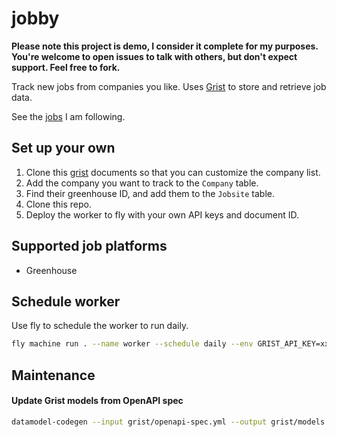 # jobby

**Please note this project is demo, I consider it complete for my purposes. You're welcome to open issues to talk with others, but don't expect support. Feel free to fork.**

Track new jobs from companies you like. Uses [Grist](https://www.getgrist.com/) to store and retrieve job data.

See the [jobs](https://docs.getgrist.com/n9izTh6BMmma/Jobby/p/4) I am following. 

## Set up your own

1. Clone this [grist](https://docs.getgrist.com/n9izTh6BMmma/Jobby/p/4) documents so that you can customize the company list.
2. Add the company you want to track to the `Company` table. 
3. Find their greenhouse ID, and add them to the `Jobsite` table.
4. Clone this repo.
5. Deploy the worker to fly with your own API keys and document ID.

## Supported job platforms

- Greenhouse

## Schedule worker

Use fly to schedule the worker to run daily.

```bash
fly machine run . --name worker --schedule daily --env GRIST_API_KEY=xxxxx --env GRIST_DOC_ID=xxxxx
```

## Maintenance

#### Update Grist models from OpenAPI spec

```bash
datamodel-codegen --input grist/openapi-spec.yml --output grist/models.py --output-model-type=pydantic_v2.BaseModel --use-annotated
```
